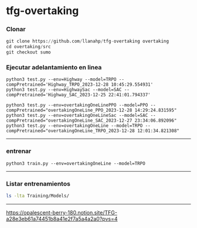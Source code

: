 # tfg-overtaking

### Clonar

```python
git clone https://github.com/llanahp/tfg-overtaking overtaking
cd overtaking/src
git checkout sumo
```

### Ejecutar adelantamiento en linea
```
python3 test.py --env=Highway --model=TRPO --compPretrained='Highway_TRPO_2023-12-28 10:45:29.554931'
python3 test.py --env=HighwaySac --model=SAC --compPretrained='Highway_SAC_2023-12-25 22:41:01.794337'

python3 test.py --env=overtakingOneLinePPO --model=PPO --compPretrained="overtakingOneLine_PPO_2023-12-28 14:29:24.831595"
python3 test.py --env=overtakingOneLineSac --model=SAC --compPretrained="overtakingOneLine_SAC_2023-12-27 23:34:06.892096"
python3 test.py --env=overtakingOneLine --model=TRPO --compPretrained="overtakingOneLine_TRPO_2023-12-28 12:01:34.821308"
```
---

### entrenar
    python3 train.py --env=overtakingOneLine --model=TRPO
---

### Listar entrenamientos

```bash
ls -lta Training/Models/
```
---


https://opalescent-berry-180.notion.site/TFG-a28e3eb61a74451b8a41e2f7a5a4a2a0?pvs=4
